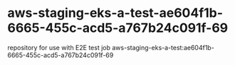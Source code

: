 # aws-staging-eks-a-test-ae604f1b-6665-455c-acd5-a767b24c091f-69
repository for use with E2E test job aws-staging-eks-a-test:ae604f1b-6665-455c-acd5-a767b24c091f-69
